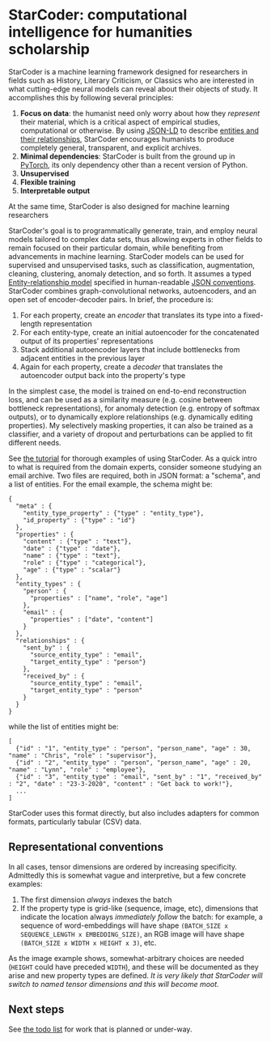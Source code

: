 # StarCoder: computational intelligence for humanities scholarship

StarCoder is a machine learning framework designed for researchers in fields such as History, Literary Criticism, or Classics who are interested in what cutting-edge neural models can reveal about their objects of study.  It accomplishes this by following several principles:

1. **Focus on data**: the humanist need only worry about how they *represent* their material, which is a critical aspect of empirical studies, computational or otherwise.  By using [JSON-LD](https://json-ld.org) to describe [entities and their relationships](https://en.wikipedia.org/wiki/Entity%E2%80%93relationship_model), StarCoder encourages humanists to produce completely general, transparent, and explicit archives.
2. **Minimal dependencies**: StarCoder is built from the ground up in [PyTorch](https://pytorch.org), its only dependency other than a recent version of Python.
3. **Unsupervised**
4. **Flexible training**
5. **Interpretable output**

At the same time, StarCoder is also designed for machine learning researchers 


StarCoder's goal is to programmatically generate, train, and employ neural models tailored to complex data sets, thus allowing experts in other fields to remain focused on their particular domain, while benefiting from advancements in machine learning.  StarCoder models can be used for supervised and unsupervised tasks, such as classification, augmentation, cleaning, clustering, anomaly detection, and so forth.  It assumes a typed [Entity-relationship model](https://en.wikipedia.org/wiki/Entity%E2%80%93relationship_model) specified in human-readable [JSON conventions](https://json-ld.org/).  StarCoder combines graph-convolutional networks, autoencoders, and an open set of encoder-decoder pairs.  In brief, the procedure is:

1.  For each property, create an *encoder* that translates its type into a fixed-length representation
2.  For each entity-type, create an initial autoencoder for the concatenated output of its properties' representations
3.  Stack additional autoencoder layers that include bottlenecks from adjacent entities in the previous layer
4.  Again for each property, create a *decoder* that translates the autoencoder output back into the property's type

In the simplest case, the model is trained on end-to-end reconstruction loss, and can be used as a similarity measure (e.g. cosine between bottleneck representations), for anomaly detection (e.g. entropy of softmax outputs), or to dynamically explore relationships (e.g. dynamically editing properties).  My selectively masking properties, it can also be trained as a classifier, and a variety of dropout and perturbations can be applied to fit different needs.

See [the tutorial](TUTORIAL.md) for thorough examples of using StarCoder.  As a quick intro to what is required from the domain experts, consider someone studying an email archive.  Two files are required, both in JSON format: a "schema", and a list of entities.  For the email example, the schema might be:

```
{
  "meta" : {
	"entity_type_property" : {"type" : "entity_type"},
	"id_property" : {"type" : "id"}
  },
  "properties" : {
    "content" : {"type" : "text"},
    "date" : {"type" : "date"},
    "name" : {"type" : "text"},
    "role" : {"type" : "categorical"},
    "age" : {"type" : "scalar"}
  },
  "entity_types" : {
    "person" : {
	  "properties" : ["name", "role", "age"]
	},
	"email" : {
	  "properties" : ["date", "content"]
	}
  },
  "relationships" : {
    "sent_by" : {
      "source_entity_type" : "email",
      "target_entity_type" : "person"}
	},
    "received_by" : {
      "source_entity_type" : "email",
      "target_entity_type" : "person"
	}
  }
}
```

while the list of entities might be:

```
[
  {"id" : "1", "entity_type" : "person", "person_name", "age" : 30, "name" : "Chris", "role" : "supervisor"},
  {"id" : "2", "entity_type" : "person", "person_name", "age" : 20, "name" : "Lynn", "role" : "employee"},
  {"id" : "3", "entity_type" : "email", "sent_by" : "1", "received_by" : "2", "date" : "23-3-2020", "content" : "Get back to work!"},
  ...
]
```

StarCoder uses this format directly, but also includes adapters for common formats, particularly tabular (CSV) data.

## Representational conventions

In all cases, tensor dimensions are ordered by increasing specificity.  Admittedly this is somewhat vague and interpretive, but a few concrete examples:

1.  The first dimension *always* indexes the batch
2.  If the property type is grid-like (sequence, image, etc), dimensions that indicate the location always *immediately follow* the batch: for example, a sequence of word-embeddings will have shape `(BATCH_SIZE x SEQUENCE_LENGTH x EMBEDDING_SIZE)`, an RGB image will have shape `(BATCH_SIZE x WIDTH x HEIGHT x 3)`, etc.


As the image example shows, somewhat-arbitrary choices are needed (`HEIGHT` could have preceded `WIDTH`), and these will be documented as they arise and new property types are defined.  *It is very likely that StarCoder will switch to named tensor dimensions and this will become moot.*

## Next steps

See [the todo list](TODO.md) for work that is planned or under-way.

